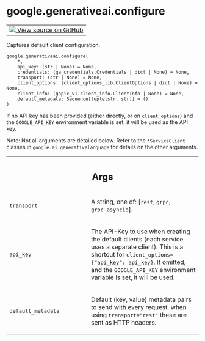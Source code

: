 
# google.generativeai.configure

<!-- Insert buttons and diff -->

<table class="tfo-notebook-buttons tfo-api nocontent">
<td>
  <a target="_blank" href="https://github.com/google/generative-ai-python/blob/master/google/generativeai/client.py#L300-L338">
    <img src="https://www.tensorflow.org/images/GitHub-Mark-32px.png" />
    View source on GitHub
  </a>
</td>
</table>



Captures default client configuration.


<pre class="devsite-click-to-copy prettyprint lang-py tfo-signature-link">
<code>google.generativeai.configure(
    *,
    api_key: (str | None) = None,
    credentials: (ga_credentials.Credentials | dict | None) = None,
    transport: (str | None) = None,
    client_options: (client_options_lib.ClientOptions | dict | None) = None,
    client_info: (gapic_v1.client_info.ClientInfo | None) = None,
    default_metadata: Sequence[tuple[str, str]] = ()
)
</code></pre>



<!-- Placeholder for "Used in" -->

If no API key has been provided (either directly, or on `client_options`) and the
`GOOGLE_API_KEY` environment variable is set, it will be used as the API key.

Note: Not all arguments are detailed below. Refer to the `*ServiceClient` classes in
`google.ai.generativelanguage` for details on the other arguments.

<!-- Tabular view -->
 <table class="responsive fixed orange">
<colgroup><col width="214px"><col></colgroup>
<tr><th colspan="2"><h2 class="add-link">Args</h2></th></tr>

<tr>
<td>

`transport`<a id="transport"></a>

</td>
<td>

A string, one of: [`rest`, `grpc`, `grpc_asyncio`].

</td>
</tr><tr>
<td>

`api_key`<a id="api_key"></a>

</td>
<td>

The API-Key to use when creating the default clients (each service uses
a separate client). This is a shortcut for `client_options={"api_key": api_key}`.
If omitted, and the `GOOGLE_API_KEY` environment variable is set, it will be
used.

</td>
</tr><tr>
<td>

`default_metadata`<a id="default_metadata"></a>

</td>
<td>

Default (key, value) metadata pairs to send with every request.
when using `transport="rest"` these are sent as HTTP headers.

</td>
</tr>
</table>

